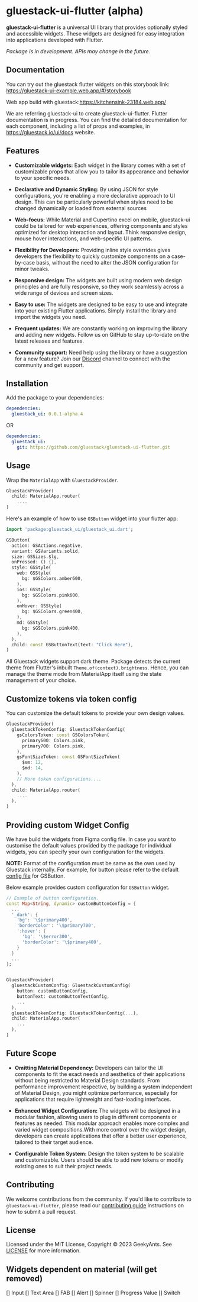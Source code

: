 # gluestack-ui-flutter (alpha)

**gluestack-ui-flutter** is a universal UI library that provides optionally styled and accessible widgets. These widgets are designed for easy integration into applications developed with Flutter.

_Package is in development. APIs may change in the future._

## Documentation

You can try out the gluestack flutter widgets on this storybook link: https://gluestack-ui-example.web.app/#/storybook

Web app build with gluestack:https://kitchensink-23184.web.app/

We are referring gluestack-ui to create gluestack-ui-flutter. Flutter documentation is in progress. You can find the detailed documentation for each component, including a list of props and examples, in https://gluestack.io/ui/docs website.

## Features

- **Customizable widgets:** Each widget in the library comes with a set of customizable props that allow you to tailor its appearance and behavior to your specific needs.

- **Declarative and Dynamic Styling:** By using JSON for style configurations, you're enabling a more declarative approach to UI design. This can be particularly powerful when styles need to be changed dynamically or loaded from external sources

- **Web-focus:** While Material and Cupertino excel on mobile, gluestack-ui could be tailored for web experiences, offering components and styles optimized for desktop interaction and layout. Think responsive design, mouse hover interactions, and web-specific UI patterns.

- **Flexibility for Developers:** Providing inline style overrides gives developers the flexibility to quickly customize components on a case-by-case basis, without the need to alter the JSON configuration for minor tweaks.

- **Responsive design:** The widgets are built using modern web design principles and are fully responsive, so they work seamlessly across a wide range of devices and screen sizes.

- **Easy to use:** The widgets are designed to be easy to use and integrate into your existing Flutter applications. Simply install the library and import the widgets you need.

- **Frequent updates:** We are constantly working on improving the library and adding new widgets. Follow us on GitHub to stay up-to-date on the latest releases and features.

- **Community support:** Need help using the library or have a suggestion for a new feature? Join our [Discord](https://discord.com/invite/95qQ84nf6f) channel to connect with the community and get support.

## Installation

Add the package to your dependencies:

```yaml
dependencies:
  gluestack_ui: 0.0.1-alpha.4
```

OR

```yaml
dependencies:
  gluestack_ui:
    git: https://github.com/gluestack/gluestack-ui-flutter.git
```

## Usage

Wrap the `MaterialApp` with `GluestackProvider`.

```dart
GluestackProvider(
  child: MaterialApp.router(
    ....
)
```

Here's an example of how to use `GSButton` widget into your flutter app:

```dart
import 'package:gluestack_ui/gluestack_ui.dart';

GSButton(
  action: GSActions.negative,
  variant: GSVariants.solid,
  size: GSSizes.$lg,
  onPressed: () {},
  style: GSStyle(
    web: GSStyle(
      bg: $GSColors.amber600,
    ),
    ios: GSStyle(
      bg: $GSColors.pink600,
    ),
    onHover: GSStyle(
      bg: $GSColors.green400,
    ),
    md: GSStyle(
      bg: $GSColors.pink400,
    ),
  ),
  child: const GSButtonText(text: "Click Here"),
)
```

All Gluestack widgets support dark theme. Package detects the current theme from Flutter's inbuilt `Theme.of(context).brightness`. Hence, you can manage the theme mode from MaterialApp itself using the state management of your choice.

## Customize tokens via token config

You can customize the default tokens to provide your own design values.

```dart
GluestackProvider(
  gluestackTokenConfig: GluestackTokenConfig(
    gsColorsToken: const GSColorsToken(
      primary600: Colors.pink,
      primary700: Colors.pink,
    ),
    gsFontSizeToken: const GSFontSizeToken(
      $sm: 12,
      $md: 14,
    ),
    // More token configurations....
  ),
  child: MaterialApp.router(
    ....
  ),
)
```

## Providing custom Widget Config

We have build the widgets from Figma config file. In case you want to customise the default values provided by the package for individual widgets, you can specify your own configuration for the widgets.

**NOTE:** Format of the configuration must be same as the own used by Gluestack internally. For example, for button please refer to the default [config file](https://github.com/gluestack/gluestack-ui-flutter/blob/main/lib/src/theme/config/button/button.dart) for GSButton.

Below example provides custom configuration for `GSButton` widget.

```dart
// Example of button configuration.
const Map<String, dynamic> customButtonConfig = {
  ...
  '_dark': {
    'bg': '\$primary400',
    'borderColor': '\$primary700',
    ':hover': {
      'bg': '\$error300',
      'borderColor': '\$primary400',
    }
  }
  ...
};


GluestackProvider(
  gluestackCustomConfig: GluestackCustomConfig(
    button: customButtonConfig,
    buttonText: customButtonTextConfig,
    ...
  ),
  gluestackTokenConfig: GluestackTokenConfig(...),
  child: MaterialApp.router(
    ...
  ),
)
```

## Future Scope

- **Omitting Material Dependency:** Developers can tailor the UI components to fit the exact needs and aesthetics of their applications without being restricted to Material Design standards. From performance improvement respective, by building a system independent of Material Design, you might optimize performance, especially for applications that require lightweight and fast-loading interfaces.

- **Enhanced Widget Configuration:** The widgets will be designed in a modular fashion, allowing users to plug in different components or features as needed. This modular approach enables more complex and varied widget compositions.With more control over the widget design, developers can create applications that offer a better user experience, tailored to their target audience.

- **Configurable Token System:** Design the token system to be scalable and customizable. Users should be able to add new tokens or modify existing ones to suit their project needs.

## Contributing

We welcome contributions from the community. If you'd like to contribute to `gluestack-ui-flutter`, please read our [contributing guide](./CONTRIBUTING.md) instructions on how to submit a pull request.

## License

Licensed under the MIT License, Copyright © 2023 GeekyAnts. See [LICENSE](./LICENSE) for more information.

## Widgets dependent on material (will get removed)
[] Input 
[] Text Area 
[] FAB 
[] Alert 
[] Spinner 
[] Progress Value 
[] Switch
